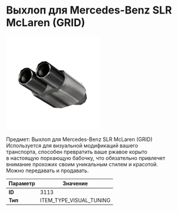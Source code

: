 # Выхлоп для Mercedes-Benz SLR McLaren (GRID)

![Item Image](../img/3113.webp?raw=true)

Предмет: Выхлоп для Mercedes-Benz SLR McLaren (GRID)<br>Используется для визуальной модификаций вашего<br>транспорта, способен превратить ваше ржавое корыто<br>в настоящую порхающую бабочку, что обязательно привлечет<br>внимание прохожих своим уникальным стилем и красотой.<br>Можно передавать и продавать.


| Параметр | Значение |
|----------|----------|
| **ID** | 3113 |
| **Тип** | ITEM_TYPE_VISUAL_TUNING |


